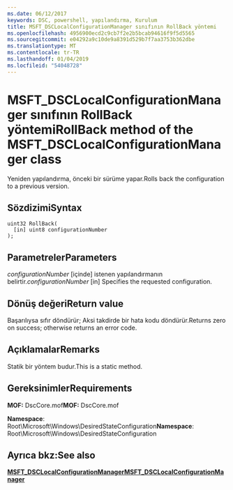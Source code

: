 ```yaml
---
ms.date: 06/12/2017
keywords: DSC, powershell, yapılandırma, Kurulum
title: MSFT_DSCLocalConfigurationManager sınıfının RollBack yöntemi
ms.openlocfilehash: 4956900ecd2c9cb7f2e2b5bcab94616f9f5d5565
ms.sourcegitcommit: e04292a9c10de9a8391d529b7f7aa3753b362dbe
ms.translationtype: MT
ms.contentlocale: tr-TR
ms.lasthandoff: 01/04/2019
ms.locfileid: "54048728"
---
```

# <a name="rollback-method-of-the-msftdsclocalconfigurationmanager-class"></a><span data-ttu-id="f095e-103">MSFT_DSCLocalConfigurationManager sınıfının RollBack yöntemi</span><span class="sxs-lookup"><span data-stu-id="f095e-103">RollBack method of the MSFT_DSCLocalConfigurationManager class</span></span>

<span data-ttu-id="f095e-104">Yeniden yapılandırma, önceki bir sürüme yapar.</span><span class="sxs-lookup"><span data-stu-id="f095e-104">Rolls back the configuration to a previous version.</span></span>

## <a name="syntax"></a><span data-ttu-id="f095e-105">Sözdizimi</span><span class="sxs-lookup"><span data-stu-id="f095e-105">Syntax</span></span>

```mof
uint32 RollBack(
  [in] uint8 configurationNumber
);
```

## <a name="parameters"></a><span data-ttu-id="f095e-106">Parametreler</span><span class="sxs-lookup"><span data-stu-id="f095e-106">Parameters</span></span>

<span data-ttu-id="f095e-107">*configurationNumber* \[içinde\] istenen yapılandırmanın belirtir.</span><span class="sxs-lookup"><span data-stu-id="f095e-107">*configurationNumber* \[in\] Specifies the requested configuration.</span></span>

## <a name="return-value"></a><span data-ttu-id="f095e-108">Dönüş değeri</span><span class="sxs-lookup"><span data-stu-id="f095e-108">Return value</span></span>

<span data-ttu-id="f095e-109">Başarılıysa sıfır döndürür; Aksi takdirde bir hata kodu döndürür.</span><span class="sxs-lookup"><span data-stu-id="f095e-109">Returns zero on success; otherwise returns an error code.</span></span>

## <a name="remarks"></a><span data-ttu-id="f095e-110">Açıklamalar</span><span class="sxs-lookup"><span data-stu-id="f095e-110">Remarks</span></span>

<span data-ttu-id="f095e-111">Statik bir yöntem budur.</span><span class="sxs-lookup"><span data-stu-id="f095e-111">This is a static method.</span></span>

## <a name="requirements"></a><span data-ttu-id="f095e-112">Gereksinimler</span><span class="sxs-lookup"><span data-stu-id="f095e-112">Requirements</span></span>

<span data-ttu-id="f095e-113">**MOF:** DscCore.mof</span><span class="sxs-lookup"><span data-stu-id="f095e-113">**MOF:** DscCore.mof</span></span>

<span data-ttu-id="f095e-114">**Namespace**: Root\Microsoft\Windows\DesiredStateConfiguration</span><span class="sxs-lookup"><span data-stu-id="f095e-114">**Namespace**: Root\Microsoft\Windows\DesiredStateConfiguration</span></span>

## <a name="see-also"></a><span data-ttu-id="f095e-115">Ayrıca bkz:</span><span class="sxs-lookup"><span data-stu-id="f095e-115">See also</span></span>

[<span data-ttu-id="f095e-116">**MSFT_DSCLocalConfigurationManager**</span><span class="sxs-lookup"><span data-stu-id="f095e-116">**MSFT_DSCLocalConfigurationManager**</span></span>](msft-dsclocalconfigurationmanager.md)